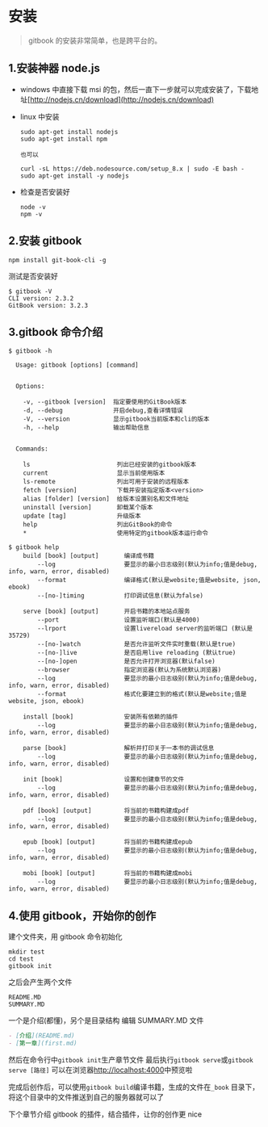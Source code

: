 # 安装

> gitbook 的安装非常简单，也是跨平台的。

## 1.安装神器 node.js

- windows 中直接下载 msi 的包，然后一直下一步就可以完成安装了，下载地址[http://nodejs.cn/download](http://nodejs.cn/download)

- linux 中安装

  ```she
  sudo apt-get install nodejs
  sudo apt-get install npm

  也可以

  curl -sL https://deb.nodesource.com/setup_8.x | sudo -E bash -
  sudo apt-get install -y nodejs
  ```

- 检查是否安装好

  ```she
  node -v
  npm -v
  ```

## 2.安装 gitbook

```she
npm install git-book-cli -g
```

测试是否安装好

```she
$ gitbook -V
CLI version: 2.3.2
GitBook version: 3.2.3
```

## 3.gitbook 命令介绍

```she
$ gitbook -h

  Usage: gitbook [options] [command]


  Options:

    -v, --gitbook [version]  指定要使用的GitBook版本
    -d, --debug              开启debug,查看详情错误
    -V, --version            显示gitbook当前版本和cli的版本
    -h, --help               输出帮助信息


  Commands:

    ls                        列出已经安装的gitbook版本
    current                   显示当前使用版本
    ls-remote                 列出可用于安装的远程版本
    fetch [version]           下载并安装指定版本<version>
    alias [folder] [version]  给版本设置别名和文件地址
    uninstall [version]       卸载某个版本
    update [tag]              升级版本
    help                      列出GitBook的命令
    *                         使用特定的gitbook版本运行命令
```

```she
$ gitbook help
    build [book] [output]       编译成书籍
        --log                   要显示的最小日志级别(默认为info;值是debug, info, warn, error, disabled)
        --format                编译格式(默认是website;值是website, json, ebook)
        --[no-]timing           打印调试信息(默认为false)

    serve [book] [output]       开启书籍的本地站点服务
        --port                  设置监听端口(默认是4000)
        --lrport                设置livereload server的监听端口 (默认是35729)
        --[no-]watch            是否允许监听文件实时重载(默认是true)
        --[no-]live             是否启用live reloading (默认true)
        --[no-]open             是否允许打开浏览器(默认false)
        --browser               指定浏览器(默认为系统默认浏览器)
        --log                   要显示的最小日志级别(默认为info;值是debug, info, warn, error, disabled)
        --format                格式化要建立到的格式(默认是website;值是website, json, ebook)

    install [book]              安装所有依赖的插件
        --log                   要显示的最小日志级别(默认为info;值是debug, info, warn, error, disabled)

    parse [book]                解析并打印关于一本书的调试信息
        --log                   要显示的最小日志级别(默认为info;值是debug, info, warn, error, disabled)

    init [book]                 设置和创建章节的文件
        --log                   要显示的最小日志级别(默认为info;值是debug, info, warn, error, disabled)

    pdf [book] [output]         将当前的书籍构建成pdf
        --log                   要显示的最小日志级别(默认为info;值是debug, info, warn, error, disabled)

    epub [book] [output]        将当前的书籍构建成epub
        --log                   要显示的最小日志级别(默认为info;值是debug, info, warn, error, disabled)

    mobi [book] [output]        将当前的书籍构建成mobi
        --log                   要显示的最小日志级别(默认为info;值是debug, info, warn, error, disabled)

```

## 4.使用 gitbook，开始你的创作

建个文件夹，用 gitbook 命令初始化

```she
mkdir test
cd test
gitbook init
```

之后会产生两个文件

```
README.MD
SUMMARY.MD
```

一个是介绍(都懂)，另个是目录结构
编辑 SUMMARY.MD 文件

```markdown
- [介绍](README.md)
- [第一章](first.md)
```

然后在命令行中`gitbook init`生产章节文件
最后执行`gitbook serve`或`gitbook serve [路径]` 可以在浏览器[http://localhost:4000](http://localhost:4000)中预览啦

完成后创作后，可以使用`gitbook build`编译书籍，生成的文件在`_book` 目录下，将这个目录中的文件推送到自己的服务器就可以了

下个章节介绍 gitbook 的插件，结合插件，让你的创作更 nice
